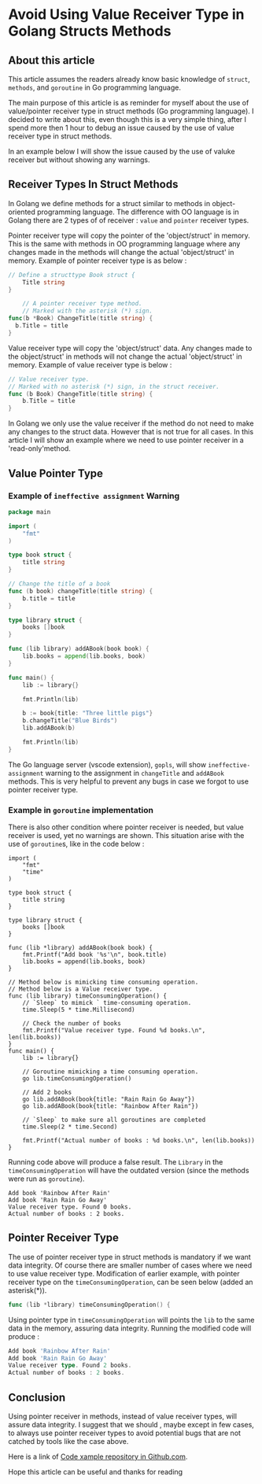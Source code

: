 # Avoid Using Value Receiver Type in Golang Structs Methods

## About this article
This article assumes the readers already know basic knowledge of `struct`, `methods`, and `goroutine` in Go programming language.

The main purpose of this article is as reminder for myself about the use of value/pointer receiver type in struct methods (Go programming language).
I decided to write about this, even though this is a very simple thing, 
after I spend more then 1 hour to debug an issue caused by the use of value receiver type in struct methods.

In an example below I will show the issue caused by the use of valuke receiver but without showing any warnings.

## Receiver Types In Struct Methods

In Golang we define methods for a struct similar to methods in object-oriented programming language.
The difference with OO language is in Golang there are 2 types of of receiver : `value` and `pointer` receiver types.

Pointer receiver type will copy the pointer of the 'object/struct' in memory. This is the same with methods in OO programming language where any changes made in the methods will change the actual 'object/struct' in memory. 
Example of pointer receiver type is as below :

```Go
// Define a structtype Book struct {
	Title string
}

    // A pointer receiver type method. 
	// Marked with the asterisk (*) sign.
func(b *Book) ChangeTitle(title string) {
  b.Title = title
}
```

 Value receiver type will copy the 'object/struct' data. Any changes made to the object/struct' in methods will not change the actual 'object/struct' in memory.
Example of value receiver type is below : 

```Go
// Value receiver type. 
// Marked with no asterisk (*) sign, in the struct receiver. 
func (b Book) ChangeTitle(title string) {
    b.Title = title
}
```

In Golang we only use the value receiver if the method do not need to make any changes to the struct data.
However that is not true for all cases. In this article I will show an example where we need to use pointer receiver in a 'read-only'method.

## Value Pointer Type

### Example of `ineffective assignment` Warning
```Go
package main

import (
	"fmt"
)

type book struct {
	title string
}

// Change the title of a book
func (b book) changeTitle(title string) {
	b.title = title
}

type library struct {
	books []book
}

func (lib library) addABook(book book) {
    lib.books = append(lib.books, book)
}

func main() {
	lib := library{}

	fmt.Println(lib)

	b := book{title: "Three little pigs"}
	b.changeTitle("Blue Birds")
	lib.addABook(b)

    fmt.Println(lib)
}
```

The Go language server (vscode extension), `gopls`, will show `ineffective-assignment` warning to the assignment in `changeTitle` and `addABook` methods.
This is very helpful to prevent any bugs in case we forgot to use pointer receiver type.

### Example in `goroutine` implementation

There is also other condition where pointer receiver is needed, but value receiver is used, yet no warnings are shown.
This situation arise with the use of `goroutine`s, like in the code below :

```
import (
	"fmt"
	"time"
)

type book struct {
	title string
}

type library struct {
	books []book
}

func (lib *library) addABook(book book) {
	fmt.Printf("Add book '%s'\n", book.title)
	lib.books = append(lib.books, book)
}

// Method below is mimicking time consuming operation.
// Method below is a Value receiver type.
func (lib library) timeConsumingOperation() {
	// `Sleep` to mimick ` time-consuming operation.
	time.Sleep(5 * time.Millisecond)

	// Check the number of books
	fmt.Printf("Value receiver type. Found %d books.\n", len(lib.books))
}
func main() {
	lib := library{}

	// Goroutine mimicking a time consuming operation.
	go lib.timeConsumingOperation()

	// Add 2 books
	go lib.addABook(book{title: "Rain Rain Go Away"})
	go lib.addABook(book{title: "Rainbow After Rain"})

	// `Sleep` to make sure all goroutines are completed
	time.Sleep(2 * time.Second)

	fmt.Printf("Actual number of books : %d books.\n", len(lib.books))
}
```

Running code above will produce a false result.
The `Library` in the `timeConsumingOperation` will have the outdated version 
(since the methods were run as `goroutine`).

```
Add book 'Rainbow After Rain'
Add book 'Rain Rain Go Away'
Value receiver type. Found 0 books.
Actual number of books : 2 books.
```

## Pointer Receiver Type
The use of pointer receiver type in struct methods is mandatory if we want data integrity. 
Of course there are smaller number of cases where we need to use value receiver type.
Modification of earlier example, with pointer receiver type on the `timeConsumingOperation`, can be seen below (added an asterisk(*)).

```Go
func (lib *library) timeConsumingOperation() {
```
Using pointer type in `timeConsumingOperation` will
points the `lib` to the same data in the memory, assuring data integrity.
Running the modified code will produce : 

```Go
Add book 'Rainbow After Rain'
Add book 'Rain Rain Go Away'
Value receiver type. Found 2 books.
Actual number of books : 2 books.
```

## Conclusion
Using pointer receiver in methods, instead of value receiver types, will assure data integrity.
I suggest that we should , maybe except in few cases, to always use pointer receiver types to avoid potential bugs
that are not catched by tools like the case above.

Here is a link of [Code xample repository in Github.com][code-repo].

Hope this article can be useful and thanks for reading


[code-repo]: https://github.com/marsonparulian/golang-lesson-struct-copied-in-methods


